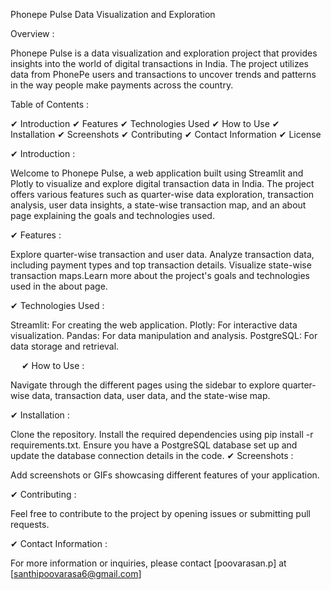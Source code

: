 Phonepe Pulse Data Visualization and Exploration

Overview :

Phonepe Pulse is a data visualization and exploration project that provides insights into the world of digital transactions in India. The project utilizes data from PhonePe users and transactions to uncover trends and patterns in the way people make payments across the country.

Table of Contents :

✔ Introduction ✔ Features ✔ Technologies Used ✔ How to Use ✔ Installation ✔ Screenshots ✔ Contributing ✔ Contact Information ✔ License

✔ Introduction :

Welcome to Phonepe Pulse, a web application built using Streamlit and Plotly to visualize and explore digital transaction data in India. The project offers various features such as quarter-wise data exploration, transaction analysis, user data insights, a state-wise transaction map, and an about page explaining the goals and technologies used.

✔ Features :

Explore quarter-wise transaction and user data. Analyze transaction data, including payment types and top transaction details. Visualize state-wise transaction maps.Learn more about the project's goals and technologies used in the about page.

✔ Technologies Used :

Streamlit: For creating the web application. Plotly: For interactive data visualization. Pandas: For data manipulation and analysis. PostgreSQL: For data storage and retrieval.

  ✔ How to Use :

Navigate through the different pages using the sidebar to explore quarter-wise data, transaction data, user data, and the state-wise map.

✔ Installation :

Clone the repository.
Install the required dependencies using pip install -r requirements.txt.
Ensure you have a PostgreSQL database set up and update the database connection details in the code.
✔ Screenshots :

Add screenshots or GIFs showcasing different features of your application.

✔ Contributing :

Feel free to contribute to the project by opening issues or submitting pull requests.

✔ Contact Information :

For more information or inquiries, please contact [poovarasan.p] at [santhipoovarasa6@gmail.com]
